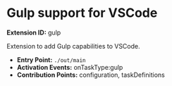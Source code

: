# Gulp support for VSCode

**Extension ID:** gulp

Extension to add Gulp capabilities to VSCode.

* **Entry Point:** `./out/main`
* **Activation Events:** onTaskType:gulp
* **Contribution Points:** configuration, taskDefinitions
